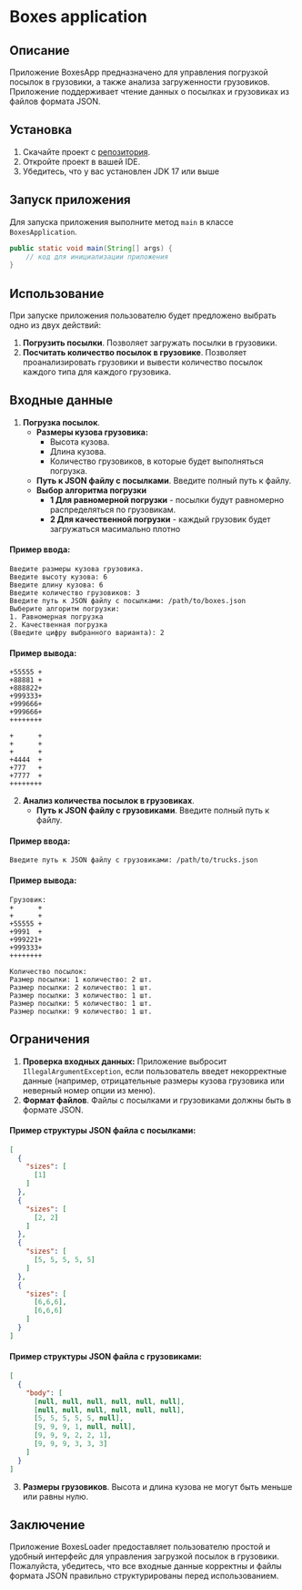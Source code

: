 # Boxes application
## Описание
Приложение BoxesApp предназначено для управления погрузкой посылок в грузовики, а также анализа загруженности грузовиков.
Приложение поддерживает чтение данных о посылках и грузовиках из файлов формата JSON.

## Установка
1. Скачайте проект с [репозитория](https://github.com/KovalevNikolay/ConsoleBoxes).
2. Откройте проект в вашей IDE.
3. Убедитесь, что у вас установлен JDK 17 или выше

## Запуск приложения
Для запуска приложения выполните метод `main` в классе `BoxesApplication`.
```java
public static void main(String[] args) {
    // код для инициализации приложения
}
```
## Использование
При запуске приложения пользователю будет предложено выбрать одно из двух действий:
1. **Погрузить посылки**. Позволяет загружать посылки в грузовики.
2. **Посчитать количество посылок в грузовике**. Позволяет проанализировать грузовики и вывести количество посылок каждого типа для каждого грузовика.

## Входные данные
1. **Погрузка посылок**.
   - **Размеры кузова грузовика:**
     - Высота кузова.
     - Длина кузова.
     - Количество грузовиков, в которые будет выполняться погрузка.
   - **Путь к JSON файлу с посылками**. Введите полный путь к файлу.
   - **Выбор алгоритма погрузки**
     - **1 Для равномерной погрузки** - посылки будут равномерно распределяться по грузовикам.
     - **2 Для качественной погрузки** - каждый грузовик будет загружаться масимально плотно
#### Пример ввода:
```
Введите размеры кузова грузовика.
Введите высоту кузова: 6
Введите длину кузова: 6
Введите количество грузовиков: 3
Введите путь к JSON файлу с посылками: /path/to/boxes.json
Выберите алгоритм погрузки:
1. Равномерная погрузка
2. Качественная погрузка
(Введите цифру выбранного варианта): 2
```
#### Пример вывода:
```
+55555 +
+88881 +
+888822+
+999333+
+999666+
+999666+
++++++++

+      +
+      +
+      +
+4444  +
+777   +
+7777  +
++++++++
```
2. **Анализ количества посылок в грузовиках**.
    - **Путь к JSON файлу с грузовиками**. Введите полный путь к файлу.
#### Пример ввода:
```
Введите путь к JSON файлу с грузовиками: /path/to/trucks.json
```
#### Пример вывода:
```
Грузовик: 
+      +
+      +
+55555 +
+9991  +
+999221+
+999333+
++++++++

Количество посылок: 
Размер посылки: 1 количество: 2 шт.
Размер посылки: 2 количество: 1 шт.
Размер посылки: 3 количество: 1 шт.
Размер посылки: 5 количество: 1 шт.
Размер посылки: 9 количество: 1 шт.
```

## Ограничения
1. **Проверка входных данных:** Приложение выбросит `IllegalArgumentException`, если пользователь введет некорректные данные 
(например, отрицательные размеры кузова грузовика или неверный номер опции из меню).
2. **Формат файлов**. Файлы с посылками и грузовиками должны быть в формате JSON.
#### Пример структуры JSON файла с посылками:
```json
[
  {
    "sizes": [
      [1]
    ]
  },
  {
    "sizes": [
      [2, 2]
    ]
  },
  {
    "sizes": [
      [5, 5, 5, 5, 5]
    ]
  },
  {
    "sizes": [
      [6,6,6],
      [6,6,6]
    ]
  }
]
```
#### Пример структуры JSON файла с грузовиками:
```json
[
  {
    "body": [
      [null, null, null, null, null, null],
      [null, null, null, null, null, null],
      [5, 5, 5, 5, 5, null],
      [9, 9, 9, 1, null, null],
      [9, 9, 9, 2, 2, 1],
      [9, 9, 9, 3, 3, 3]
    ]
  }
]
```
3. **Размеры грузовиков**. Высота и длина кузова не могут быть меньше или равны нулю.
## Заключение
Приложение BoxesLoader предоставляет пользователю простой и удобный интерфейс для управления загрузкой посылок в грузовики. 
Пожалуйста, убедитесь, что все входные данные корректны и файлы формата JSON правильно структурированы перед использованием.